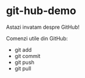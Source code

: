 # git-hub-demo

Astazi invatam despre GitHub!

Comenzi utile din GitHub:
- git add
- git commit
- git push
- git pull
